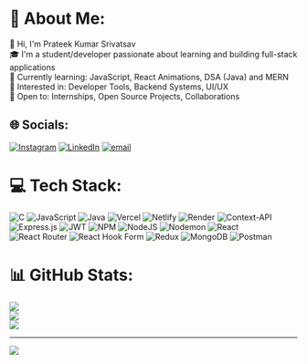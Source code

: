 # 💫 About Me:
👋 Hi, I'm Prateek Kumar Srivatsav<br>🎓 I'm a student/developer passionate about learning and building full-stack applications<br>🌱 Currently learning: JavaScript, React Animations, DSA (Java) and MERN<br>🧠 Interested in: Developer Tools, Backend Systems, UI/UX<br>💼 Open to: Internships, Open Source Projects, Collaborations


## 🌐 Socials:
[![Instagram](https://img.shields.io/badge/Instagram-%23E4405F.svg?logo=Instagram&logoColor=white)](https://instagram.com/_.prateeek_) [![LinkedIn](https://img.shields.io/badge/LinkedIn-%230077B5.svg?logo=linkedin&logoColor=white)](https://linkedin.com/in/prateek-kumar-srivastav) [![email](https://img.shields.io/badge/Email-D14836?logo=gmail&logoColor=white)](mailto:pankaj111sri@gmail.com) 

# 💻 Tech Stack:
![C](https://img.shields.io/badge/c-%2300599C.svg?style=for-the-badge&logo=c&logoColor=white) ![JavaScript](https://img.shields.io/badge/javascript-%23323330.svg?style=for-the-badge&logo=javascript&logoColor=%23F7DF1E) ![Java](https://img.shields.io/badge/java-%23ED8B00.svg?style=for-the-badge&logo=openjdk&logoColor=white) ![Vercel](https://img.shields.io/badge/vercel-%23000000.svg?style=for-the-badge&logo=vercel&logoColor=white) ![Netlify](https://img.shields.io/badge/netlify-%23000000.svg?style=for-the-badge&logo=netlify&logoColor=#00C7B7) ![Render](https://img.shields.io/badge/Render-%46E3B7.svg?style=for-the-badge&logo=render&logoColor=white) ![Context-API](https://img.shields.io/badge/Context--Api-000000?style=for-the-badge&logo=react) ![Express.js](https://img.shields.io/badge/express.js-%23404d59.svg?style=for-the-badge&logo=express&logoColor=%2361DAFB) ![JWT](https://img.shields.io/badge/JWT-black?style=for-the-badge&logo=JSON%20web%20tokens) ![NPM](https://img.shields.io/badge/NPM-%23CB3837.svg?style=for-the-badge&logo=npm&logoColor=white) ![NodeJS](https://img.shields.io/badge/node.js-6DA55F?style=for-the-badge&logo=node.js&logoColor=white) ![Nodemon](https://img.shields.io/badge/NODEMON-%23323330.svg?style=for-the-badge&logo=nodemon&logoColor=%BBDEAD) ![React](https://img.shields.io/badge/react-%2320232a.svg?style=for-the-badge&logo=react&logoColor=%2361DAFB) ![React Router](https://img.shields.io/badge/React_Router-CA4245?style=for-the-badge&logo=react-router&logoColor=white) ![React Hook Form](https://img.shields.io/badge/React%20Hook%20Form-%23EC5990.svg?style=for-the-badge&logo=reacthookform&logoColor=white) ![Redux](https://img.shields.io/badge/redux-%23593d88.svg?style=for-the-badge&logo=redux&logoColor=white) ![MongoDB](https://img.shields.io/badge/MongoDB-%234ea94b.svg?style=for-the-badge&logo=mongodb&logoColor=white) ![Postman](https://img.shields.io/badge/Postman-FF6C37?style=for-the-badge&logo=postman&logoColor=white)
# 📊 GitHub Stats:
![](https://github-readme-stats.vercel.app/api?username=prateeek-sri&theme=transparent&hide_border=false&include_all_commits=false&count_private=false)<br/>
![](https://nirzak-streak-stats.vercel.app/?user=prateeek-sri&theme=transparent&hide_border=false)<br/>
![](https://github-readme-stats.vercel.app/api/top-langs/?username=prateeek-sri&theme=transparent&hide_border=false&include_all_commits=false&count_private=false&layout=compact)

---
[![](https://visitcount.itsvg.in/api?id=prateeek-sri&icon=0&color=0)](https://visitcount.itsvg.in)

<!-- Proudly created with GPRM ( https://gprm.itsvg.in ) -->
